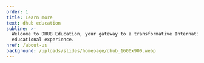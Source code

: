 ```yaml
---
order: 1
title: Learn more
text: dhub education
subline: >-
  Welcome to DHUB Education, your gateway to a transformative International
  educational experience. 
href: /about-us
background: /uploads/slides/homepage/dhub_1600x900.webp
---
```


